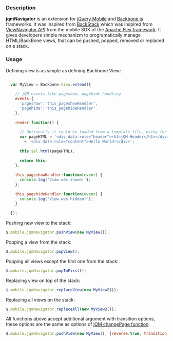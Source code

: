 ### Description

**jqmNavigator** is an extension for [jQuery Mobile](http://jquerymobile.com/) and [Backbone.js](http://backbonejs.org/) frameworks. It was inspired from [BackStack](https://github.com/pwalczyszyn/backstack) which was inspired from [ViewNavigator API](http://help.adobe.com/en_US/FlashPlatform/reference/actionscript/3/spark/components/ViewNavigator.html) from the mobile SDK of the [Apache Flex framework](http://incubator.apache.org/flex/). It gives developers simple mechanizm to programatically manage HTML/BackBone views, that can be pushed, popped, removed or replaced on a stack.

### Usage

Defining view is as simple as defining Backbone View:
```js

  var MyView = Backbone.View.extend({
    
    // jQM events like pageshow, pagehide handling
    events:{
      'pageshow':'this_pageshowHandler',
      'pagehide':'this_pagehideHandler'
    },
    
    render:function() {
      
      // Optionally it could be loaded from a template file, using for example RequrieJS text plugin
      var pageHTML = '<div data-role="header"><h1>jQM Header</h1></div>'
        + '<div data-role="content">Hello World!</div>';
      
      this.$el.html(pageHTML);
      
      return this;
    },
    
    this_pageshowHandler:function(event) {
      console.log('View was shown!');
    },
    
    this_pagehideHandler:function(event) {
      console.log('View was hidden!');
    }
    
  });


```

Pushing new view to the stack:

```js
$.mobile.jqmNavigator.pushView(new MyView());
```

Popping a view from the stack:

```js
$.mobile.jqmNavigator.popView();
```

Popping all views except the first one from the stack:

```js
$.mobile.jqmNavigator.popToFirst();
```

Replacing view on top of the stack:

```js
$.mobile.jqmNavigator.replaceView(new MyView2());
```

Replacing all views on the stack:

```js
$.mobile.jqmNavigator.replaceAll(new MyView2());
```

All functions above accept additional argument with transition options, these options are the same as options of [jQM changePage function](http://jquerymobile.com/demos/1.1.1/docs/api/methods.html):

```js
$.mobile.jqmNavigator.pushView(new MyView(), {reverse:true, transition:'slide'});
```


